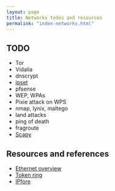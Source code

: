 ```yaml
---
layout: page
title: Networks todos and resources
permalink: "index-networks.html"
---
```


## TODO
* Tor
* Vidalia
* dnscrypt
* [ipset](https://wiki.archlinux.org/index.php/Ipset)
* pfsense
* WEP, WPAs
* Pixie attack on WPS
* nmap, lynix, maltego
* land attacks
* ping of death
* fragroute
* [Scapy](https://www.hackers-arise.com/single-post/2017/01/16/Reconnaissance-Scanning-and-DoSing-with-Scapy)


## Resources and references
* [Ethernet overview](https://searchnetworking.techtarget.com/definition/Ethernet)
* [Token ring](https://searchnetworking.techtarget.com/definition/Token-Ring)
* [IPfore](https://www.ipfire.org/features)

